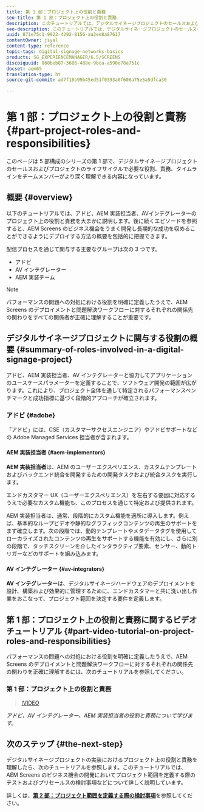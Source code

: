 ```yaml
---
title: 第 1 部：プロジェクト上の役割と責務
seo-title: 第 1 部：プロジェクト上の役割と責務
description: このチュートリアルでは、デジタルサイネージプロジェクトのセールスおよびプロジェクトのライフサイクルで必要な役割、責務、タイムラインについて説明します。
seo-description: このチュートリアルでは、デジタルサイネージプロジェクトのセールスおよびプロジェクトのライフサイクルで必要な役割、責務、タイムラインについて説明します。
uuid: 871e75c1-9922-4292-8156-aa3ee8a87617
contentOwner: jsyal
content-type: reference
topic-tags: digital-signage-networks-basics
products: SG_EXPERIENCEMANAGER/6.5/SCREENS
discoiquuid: 860beb87-3686-488e-9bca-a590e78a751c
docset: aem65
translation-type: ht
source-git-commit: ad7f18b99b45ed51f0393a0f608a75e5a5dfca30

---
```



# 第 1 部：プロジェクト上の役割と責務 {#part-project-roles-and-responsibilities}

このページは 5 部構成のシリーズの第 1 部で、デジタルサイネージプロジェクトのセールスおよびプロジェクトのライフサイクルで必要な役割、責務、タイムラインをチームメンバーがより深く理解できる内容になっています。

## 概要 {#overview}

以下のチュートリアルでは、アドビ、AEM 実装担当者、AVインテグレーターのプロジェクト上の役割と責務を大まかに説明します。後に続くエピソードを参照すると、AEM Screens のビジネス機会をうまく開発し長期的な成功を収めることができるようにデプロイする方法の概要を包括的に把握できます。

配信プロセスを通じて関与する主要なグループは次の 3 つです。

* アドビ
* AV インテグレーター
* AEM 実装チーム

>[!NOTE]
>
>パフォーマンスの問題への対処における役割を明確に定義したうえで、AEM Screens のデプロイメントと問題解決ワークフローに対するそれぞれの関係先の関わりをすべての関係者が正確に理解することが重要です。

## デジタルサイネージプロジェクトに関与する役割の概要 {#summary-of-roles-involved-in-a-digital-signage-project}

アドビ、AEM 実装担当者、AV インテグレーターと協力してアプリケーションのユースケースパラメーターを定義することで、ソフトウェア開発の範囲が広がります。これにより、プロジェクト全体を通して特定されるパフォーマンスベンチマークと成功指標に基づく段階的アプローチが確立されます。

### アドビ {#adobe}

「アドビ」には、CSE（カスタマーサクセスエンジニア）やアドビサポートなどの Adobe Managed Services 担当者が含まれます。

#### AEM 実装担当者 {#aem-implementors}

**AEM 実装担当者**&#x200B;は、AEM のユーザーエクスペリエンス、カスタムテンプレートおよびバックエンド統合を開発するための開発タスクおよび統合タスクを実行します。

エンドカスタマー UX（ユーザーエクスペリエンス）を左右する要因に対応するうえで必要なカスタム機能も、このプロセスを通じて特定および提供されます。

AEM 実装担当者は、通常、段階的にカスタム機能を適所に導入します。例えば、基本的なループビデオや静的なグラフィックコンテンツの再生のサポートをまず確立します。次の段階では、動的テンプレートやメタデータタグを使用してローカライズされたコンテンツの再生をサポートする機能を有効にし、さらに別の段階で、タッチスクリーンを介したインタラクティブ要素、センサー、動的トリガーなどのサポートを組み込みます。

#### AV インテグレーター {#av-integrators}

**AV インテグレーター**&#x200B;は、デジタルサイネージハードウェアのデプロイメントを設計、構築および効果的に管理するために、エンドカスタマーと共に洗い出し作業をおこなって、プロジェクト範囲を決定する要件を定義します。

## 第 1 部：プロジェクト上の役割と責務に関するビデオチュートリアル {#part-video-tutorial-on-project-roles-and-responsibilities}

パフォーマンスの問題への対処における役割を明確に定義したうえで、AEM Screens のデプロイメントと問題解決ワークフローに対するそれぞれの関係先の関わりを正確に理解するには、次のチュートリアルを参照してください。

### 第 1 部：プロジェクト上の役割と責務

>[!VIDEO](https://video.tv.adobe.com/v/28375?captions=jpn)

*アドビ、AV インテグレーター、AEM 実装担当者の役割と責務について学びます。*

## 次のステップ {#the-next-step}

デジタルサイネージプロジェクトの実装におけるプロジェクト上の役割と責務を理解したら、次のチュートリアルを参照します。このチュートリアルでは、AEM Screens のビジネス機会の開発においてプロジェクト範囲を定義する際のテストおよびプリセールスの検討事項などについて詳しく説明しています。

詳しくは、**[第 2 部：プロジェクト範囲を定義する際の検討事項](project-considerations.md)**&#x200B;を参照してください。

